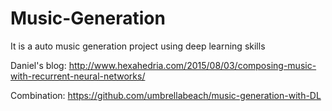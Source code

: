# Music-Generation
It is a auto music generation project using deep learning skills

Daniel's blog: http://www.hexahedria.com/2015/08/03/composing-music-with-recurrent-neural-networks/

Combination: https://github.com/umbrellabeach/music-generation-with-DL
